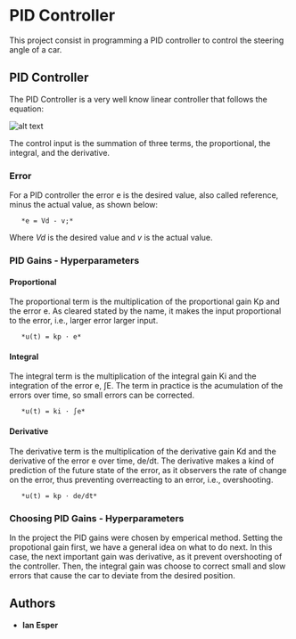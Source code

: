 # PID Controller

This project consist in programming a PID controller to control the steering angle of a car.

## PID Controller

The PID Controller is a very well know linear controller that follows the equation:

![alt text](PIDController_Equation.png "Logo Title Text 1")

The control input is the summation of three terms, the proportional, the integral, and the derivative.

### Error

For a PID controller the error e is the desired value, also called reference, minus the actual value, as shown below:
```
   *e = Vd - v;*
```
Where *Vd* is the desired value and *v* is the actual value.
 
### PID Gains - Hyperparameters

#### Proportional

The proportional term is the multiplication of the proportional gain Kp and the error e.
As cleared stated by the name, it makes the input proportional to the error, i.e., larger error larger input.
``` 
   *u(t) = kp ⋅ e*  
```

#### Integral

The integral term is the multiplication of the integral gain Ki and the integration of the error e, ∫E.
The term in practice is the acumulation of the errors over time, so small errors can be corrected.

``` 
   *u(t) = ki ⋅ ∫e*  
```

#### Derivative

The derivative term is the multiplication of the derivative gain Kd and the derivative of the error e over time, de/dt.
The derivative  makes a kind of prediction of the future state of the error, as it observers the rate of change on the error, thus 
preventing overreacting to an error, i.e., overshooting.

``` 
   *u(t) = kp ⋅ de/dt*  
```

### Choosing PID Gains - Hyperparameters

In the project the PID gains were chosen by emperical method. Setting the propotional gain first,
we have a general idea on what to do next. In this case, the next important gain was derivative, as it
prevent overshooting of the controller. Then, the integral gain was choose to correct small and slow 
errors that cause the car to deviate from the desired position.
 
## Authors

* **Ian Esper**
